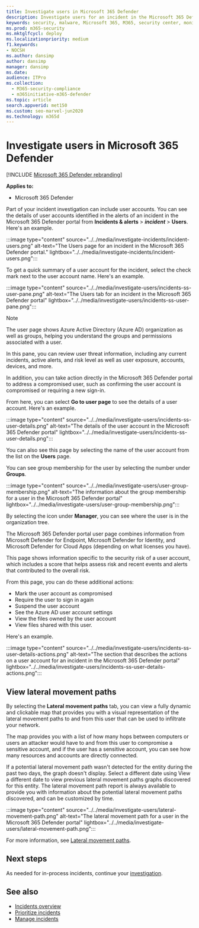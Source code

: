 ```yaml
---
title: Investigate users in Microsoft 365 Defender
description: Investigate users for an incident in the Microsoft 365 Defender portal.
keywords: security, malware, Microsoft 365, M365, security center, monitor, report, identities, data, devices, apps, incident, analyze, response
ms.prod: m365-security
ms.mktglfcycl: deploy
ms.localizationpriority: medium
f1.keywords:
- NOCSH
ms.author: dansimp
author: dansimp
manager: dansimp
ms.date: 
audience: ITPro
ms.collection: 
  - M365-security-compliance
  - m365initiative-m365-defender
ms.topic: article
search.appverid: met150
ms.custom: seo-marvel-jun2020
ms.technology: m365d
---
```

# Investigate users in Microsoft 365 Defender

[!INCLUDE [Microsoft 365 Defender rebranding](../includes/microsoft-defender.md)]

**Applies to:**

- Microsoft 365 Defender

Part of your incident investigation can include user accounts. You can see the details of user accounts identified in the alerts of an incident in the Microsoft 365 Defender portal from **Incidents & alerts** \> ***incident*** \> **Users**. Here's an example.

:::image type="content" source="../../media/investigate-incidents/incident-users.png" alt-text="The Users page for an incident in the Microsoft 365 Defender portal." lightbox="../../media/investigate-incidents/incident-users.png":::

To get a quick summary of a user account for the incident, select the check mark next to the user account name. Here's an example.

:::image type="content" source="../../media/investigate-users/incidents-ss-user-pane.png" alt-text="The Users tab for an incident in the Microsoft 365 Defender portal" lightbox="../../media/investigate-users/incidents-ss-user-pane.png":::

> [!NOTE]
> The user page shows Azure Active Directory (Azure AD) organization as well as groups, helping you understand the groups and permissions associated with a user.

In this pane, you can review user threat information, including any current incidents, active alerts, and risk level as well as user exposure, accounts, devices, and more.

In addition, you can take action directly in the Microsoft 365 Defender portal to address a compromised user, such as confirming the user account is compromised or requiring a new sign-in.

From here, you can select **Go to user page** to see the details of a user account. Here's an example.

:::image type="content" source="../../media/investigate-users/incidents-ss-user-details.png" alt-text="The details of the user account in the Microsoft 365 Defender portal" lightbox="../../media/investigate-users/incidents-ss-user-details.png":::

You can also see this page by selecting the name of the user account from the list on the **Users** page.

You can see group membership for the user by selecting the number under **Groups**.

:::image type="content" source="../../media/investigate-users/user-group-membership.png" alt-text="The information about the group membership for a user in the Microsoft 365 Defender portal" lightbox="../../media/investigate-users/user-group-membership.png":::

By selecting the icon under **Manager**, you can see where the user is in the organization tree.

The Microsoft 365 Defender portal user page combines information from Microsoft Defender for Endpoint, Microsoft Defender for Identity, and Microsoft Defender for Cloud Apps (depending on what licenses you have).

This page shows information specific to the security risk of a user account, which includes a score that helps assess risk and recent events and alerts that contributed to the overall risk.

From this page, you can do these additional actions:

- Mark the user account as compromised
- Require the user to sign in again
- Suspend the user account
- See the Azure AD user account settings
- View the files owned by the user account
- View files shared with this user.

Here's an example.

:::image type="content" source="../../media/investigate-users/incidents-ss-user-details-actions.png" alt-text="The section that describes the actions on a user account for an incident in the Microsoft 365 Defender portal" lightbox="../../media/investigate-users/incidents-ss-user-details-actions.png":::

## View lateral movement paths

By selecting the **Lateral movement paths** tab, you can view a fully dynamic and clickable map that provides you with a visual representation of the lateral movement paths to and from this user that can be used to infiltrate your network.

The map provides you with a list of how many hops between computers or users an attacker would have to and from this user to compromise a sensitive account, and if the user has a sensitive account, you can see how many resources and accounts are directly connected.

If a potential lateral movement path wasn't detected for the entity during the past two days, the graph doesn't display. Select a different date using View a different date to view previous lateral movement paths graphs discovered for this entity. The lateral movement path report is always available to provide you with information about the potential lateral movement paths discovered, and can be customized by time.

:::image type="content" source="../../media/investigate-users/lateral-movement-path.png" alt-text="The lateral movement path for a user in the Microsoft 365 Defender portal" lightbox="../../media/investigate-users/lateral-movement-path.png":::

For more information, see [Lateral movement paths](/defender-for-identity/use-case-lateral-movement-path).

## Next steps

As needed for in-process incidents, continue your [investigation](investigate-incidents.md).

## See also

- [Incidents overview](incidents-overview.md)
- [Prioritize incidents](incident-queue.md)
- [Manage incidents](manage-incidents.md)
